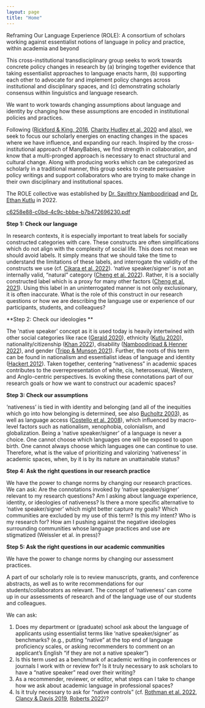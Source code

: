 ```yaml
---
layout: page
title: "Home"
---
```


Reframing Our Language Experience (ROLE): A consortium of scholars working against essentialist notions of language in policy and practice, within academia and beyond

This cross-institutional transdisciplinary group seeks to work towards concrete policy changes in research by (a) bringing together evidence that taking essentialist approaches to language enacts harm, (b) supporting each other to advocate for and implement policy changes across institutional and disciplinary spaces, and (c) demonstrating scholarly consensus within linguistics and language research.

We want to work towards changing assumptions about language and identity by changing how these assumptions are encoded in institutional policies and practices.

Following ([Rickford & King, 2016](https://www.jstor.org/stable/44164130), [Charity Hudley et al. 2020](https://muse.jhu.edu/article/775377/summary) and [also](https://muse.jhu.edu/article/775384/summary)), we seek to focus our scholarly energies on enacting changes in the spaces where we have influence, and expanding our reach. Inspired by the cross-institutional approach of ManyBabies, we find strength in collaboration, and know that a multi-pronged approach is necessary to enact structural and cultural change. Along with producing works which can be categorized as scholarly in a traditional manner, this group seeks to create persuasive policy writings and support collaborators who are trying to make change in their own disciplinary and institutional spaces.

The ROLE collective was established by [Dr. Savithry Namboodiripad](http://savi.ling.lsa.umich.edu/) and [Dr. Ethan Kutlu](https://ethankutlu.com) in 2022.


[c6258e88-c0bd-4c9c-bbbe-b7b472696230.pdf](https://github.com/rolecollective/rolecollective.github.io/files/10316951/c6258e88-c0bd-4c9c-bbbe-b7b472696230.pdf)


**Step 1: Check our language**

In research contexts, it is especially important to treat labels for socially constructed categories with care. These constructs are often simplifications which do not align with the complexity of social life. This does not mean we should avoid labels. It simply means that we should take the time to understand the limitations of these labels, and interrogate the validity of the constructs we use (cf. [Cikara et al. 2022](https://www.nature.com/articles/s44159-022-00079-3)). ‘native speaker/signer’ is not an internally valid, “natural” category ([Cheng et al. 2022](https://escholarship.org/uc/item/1p59b35f)). Rather, it is a socially constructed label which is a proxy for many other factors ([Cheng et al. 2021](https://www.ncbi.nlm.nih.gov/pmc/articles/PMC8517917/#ref63)). Using this label in an uninterrogated manner is not only exclusionary, it is often inaccurate. What is the role of this construct in our research questions or how we are describing the language use or experience of our participants, students, and colleagues?


**Step 2: Check our ideologies **

The  'native speaker' concept as it is used today is heavily intertwined with other social categories like race ([Gerald 2020](https://ojs-o.library.ubc.ca/index.php/BCTJ/article/view/345)), ethnicity ([Kutlu 2020](https://www.tandfonline.com/doi/full/10.1080/01434632.2020.1835929?casa_token=oHnUegLlijAAAAAA%3AW6UhN0pB9TvXdZRd8ZNqPm73ZAtDwVy6EB0-ELUvq7r-rtEdN18R7xzOxsD5MMovbVgeermBi2YnDw)), nationality/citizenship ([Khan 2022](https://journals.sagepub.com/doi/full/10.1177/1468796820971441?casa_token=Y40I4g3C5q8AAAAA%3AOVJdH605H0BzjbLxn2zX5VXGJdLLmq_q2kYqOWEbVNV9cz1Y-KLZcqd9uabMdXoWb6PUHN3yY-Kemg)), disability ([Namboodiripad & Henner 2022](https://onlinelibrary.wiley.com/doi/full/10.1111/lang.12534)), and gender ([Tripp & Munson 2021](https://wires.onlinelibrary.wiley.com/doi/abs/10.1002/wcs.1583)). Further, the roots of this term can be found in nationalism and essentialist ideas of language and identity ([Hackert 2012](https://www.degruyter.com/document/doi/10.1515/9781614511052/html)). Taken together, centering “nativeness” in academic spaces contributes to the overrepresentation of white, cis, heterosexual, Western, and Anglo-centric perspectives. Is evoking these connotations part of our research goals or how we want to construct our academic spaces?   

**Step 3: Check our assumptions**

‘nativeness’ is tied in with identity and belonging (and all of the inequities which go into how belonging is determined, see also [Bucholtz 2003](https://escholarship.org/content/qt0sz2z8fc/qt0sz2z8fc.pdf)), as well as language access ([Costello et al. 2008](https://www.researchgate.net/profile/Brendan-Costello/publication/254896273_The_non-_existent_native_signer_sign_language_research_in_a_small_deaf_population/links/5eb2f35545851523bd479a72/The-non-existent-native-signer-sign-language-research-in-a-small-deaf-population.pdf)), which influenced by macro-level factors such as nationalism, xenophobia, colonialism, and globalization. Being a ‘native speaker/signer’ of a language is never a choice. One cannot choose which languages one will be exposed to upon birth. One cannot always choose which languages one can continue to use. Therefore, what is the value of prioritizing and valorizing ‘nativeness’ in academic spaces, when, by it is by its nature an unattainable status? 

**Step 4: Ask the right questions in our research practice**

We have the power to change norms by changing our research practices. 
We can ask:
Are the connotations invoked by ‘native speaker/signer’ relevant to my research questions?
Am I asking about language experience, identity, or ideologies of nativeness? Is there a more specific alternative to ‘native speaker/signer’ which might better capture my goals?
Which communities are excluded by my use of this term? Is this my intent?
Who is my research for? How am I pushing against the negative ideologies surrounding communities whose language practices and use are stigmatized (Weissler et al. in press)?

**Step 5: Ask the right questions in our academic communities**

We have the power to change norms by changing our assessment practices.

A part of our scholarly role is to review manuscripts, grants, and conference abstracts, as well as to write recommendations for our students/collaborators as relevant. The concept of ‘nativeness’ can come up in our assessments of research and of the language use of our students and colleagues. 

We can ask:
1) Does my department or (graduate) school ask about the language of applicants using essentialist terms like ‘native speaker/signer’ as benchmarks? (e.g., putting “native” at the top end of language proficiency scales, or asking recommenders to comment on an applicant’s English “if they are not a native speaker”)
2) Is this term used as a benchmark of academic writing in conferences or journals I work with or review for? Is it truly necessary to ask scholars to have a “native speaker” read over their writing? 
3) As a recommender, reviewer, or editor, what steps can I take to change how we ask about academic language in professional spaces? 
4) Is it truly necessary to ask for “native controls” (cf. [Rothman et al. 2022](https://www.cambridge.org/core/journals/applied-psycholinguistics/article/monolingual-comparative-normativity-in-bilingualism-research-is-out-of-control-arguments-and-alternatives/F6F8F482ACCB277E020F55286898C139), [Clancy & Davis 2019](https://d1wqtxts1xzle7.cloudfront.net/60672155/Clancy___Davis._2019._WEIRD_is_white20190922-37803-1pjov7q-libre.pdf?1569188506=&response-content-disposition=inline%3B+filename%3DSoylent_is_People_and_WEIRD_is_White_Bio.pdf&Expires=1671750080&Signature=gw2gb-S8kY1ZNrGObg39izLVivyf5u7sPM9o6OHyacGo3d0Gpb22B2uR4h3xn27KD17WxQySolk8Wy4WyArfJQGCiHtN4jsSJhVCTXluzaNJHHWB02VvwCDtSU5VJssI49o19IucXNKQptxK3f8JoEXOUNFDa-DKj60-xs5aLXrT20yTeaBH36R008g2dumb6NEO0Z2KqpqHdgTcg-d2WHK1dUqdjFjQNVGDYGr~xVs80wR2fNhAw6GyTXt95Tx~oQM7Tuv-DYmz6jD1JSEesQvCf7i0PSGaF4eNVGqrNGiBq9DATIxj7dQzdBjCgEFtDVVPcjXVBwvQesEz7AkUPA__&Key-Pair-Id=APKAJLOHF5GGSLRBV4ZA), [Roberts 2022](https://psyarxiv.com/xk4yu?trk=public_post_main-feed-card_reshare-text))? 
